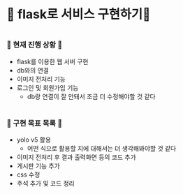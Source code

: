 <h1>🍄 flask로 서비스 구현하기🍄</h3>

# <h3>🍄 현재 진행 상황 🍄</h3>
- flask를 이용한 웹 서버 구현
- db와의 연결
- 이미지 전처리 기능
- 로그인 및 회원가입 기능
  - db랑 연결이 잘 안돼서 조금 더 수정해야할 것 같다
# <h3>🍄 구현 목표  목록 🍄</h3>
- yolo v5 활용
  - 어떤 식으로 활용할 지에 대해서는 더 생각해봐야할 것 같다
- 이미지 전처리 후 결과 출력화면 등의 코드 추가
- 게시판 기능 추가
- css 수정
- 주석 추가 및 코드 정리
